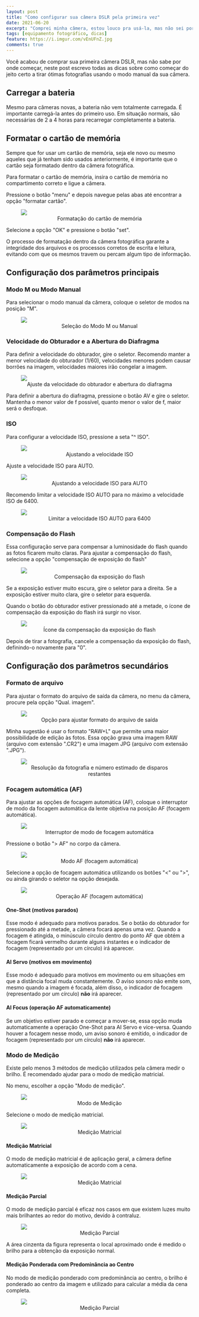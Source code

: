 ```yaml
---
layout: post
title: "Como configurar sua câmera DSLR pela primeira vez"
date: 2021-06-20
excerpt: "Comprei minha câmera, estou louco pra usá-la, mas não sei por onde começar"
tags: [equipamento fotográfico, dicas]
feature: https://i.imgur.com/vEnUFnZ.jpg
comments: true
---
```

Você acabou de comprar sua primeira câmera DSLR, mas não sabe por onde começar, neste post escrevo todas as dicas sobre como começar do jeito certo a tirar ótimas fotografias usando o modo manual da sua câmera.

## Carregar a bateria
Mesmo para câmeras novas, a bateria não vem totalmente carregada. É importante carregá-la antes do primeiro uso. Em situação normais, são necessárias de 2 a 4 horas para recarregar completamente a bateria.

## Formatar o cartão de memória
Sempre que for usar um cartão de memória, seja ele novo ou mesmo aqueles que já tenham sido usados anteriormente, é importante que o cartão seja formatado dentro da câmera fotográfica.

Para formatar o cartão de memória, insira o cartão de memória no compartimento correto e ligue a câmera.

Pressione o botão "menu" e depois navegue pelas abas até encontrar a opção "formatar cartão".

<figure>
	<img src="https://i.imgur.com/7qpHdgJ.png">
	<figcaption><center>Formatação do cartão de memória</center></figcaption>
</figure>

Selecione a opção "OK" e pressione o botão "set".

O processo de formatação dentro da câmera fotográfica garante a integridade dos arquivos e os processos corretos de escrita e leitura, evitando com que os mesmos travem ou percam algum tipo de informação.

## Configuração dos parâmetros principais
### Modo M ou Modo Manual
Para selecionar o modo manual da câmera, coloque o seletor de modos na posição "M".

<figure>
	<img src="https://i.imgur.com/7n91UdE.png">
	<figcaption><center>Seleção do Modo M ou Manual</center></figcaption>
</figure>

### Velocidade do Obturador e a Abertura do Diafragma
Para definir a velocidade do obturador, gire o seletor.
Recomendo manter a menor velocidade do obturador (1/60), velocidades menores podem causar borrões na imagem, velocidades maiores irão congelar a imagem.

<figure>
	<img src="https://i.imgur.com/BGE8PqX.png">
	<figcaption><center>Ajuste da velocidade do obturador e abertura do diafragma</center></figcaption>
</figure>

Para definir a abertura do diafragma, pressione o botão AV e gire o seletor.
Mantenha o menor valor de f possível, quanto menor o valor de f, maior será o desfoque.

### ISO
Para configurar a velocidade ISO, pressione a seta "^ ISO".

<figure>
	<img src="https://i.imgur.com/5lcw8fS.png">
	<figcaption><center>Ajustando a velocidade ISO</center></figcaption>
</figure>

Ajuste a velocidade ISO para AUTO.

<figure>
	<img src="https://i.imgur.com/viEa8FX.png">
	<figcaption><center>Ajustando a velocidade ISO para AUTO</center></figcaption>
</figure>

Recomendo limitar a velocidade ISO AUTO para no máximo a velocidade ISO de 6400.

<figure>
	<img src="https://i.imgur.com/CR8wmyq.png">
	<figcaption><center>Limitar a velocidade ISO AUTO para 6400</center></figcaption>
</figure>

### Compensação do Flash
Essa configuração serve para compensar a luminosidade do flash quando as fotos ficarem muito claras.
Para ajustar a compensação do flash, selecione a opção "compensação de exposição do flash"

<figure>
	<img src="https://i.imgur.com/OXMFqc6.png">
	<figcaption><center>Compensação da exposição do flash</center></figcaption>
</figure>

Se a exposição estiver muito escura, gire o seletor para a direita. Se a exposição estiver muito clara, gire o seletor para esquerda.

Quando o botão do obturador estiver pressionado até a metade, o ícone de compensação da exposição do flash irá surgir no visor.

<figure>
	<img src="https://i.imgur.com/nVl0Uo0.png">
	<figcaption><center>Ícone da compensação da exposição do flash</center></figcaption>
</figure>

Depois de tirar a fotografia, cancele a compensação da exposição do flash, definindo-o novamente para "0".

## Configuração dos parâmetros secundários
### Formato de arquivo
Para ajustar o formato do arquivo de saída da câmera, no menu da câmera, procure pela opção "Qual. imagem".

<figure>
	<img src="https://i.imgur.com/pewSxqD.png">
	<figcaption><center>Opção para ajustar formato do arquivo de saída</center></figcaption>
</figure>

Minha sugestão é usar o formato "RAW+L" que permite uma maior possibilidade de edição às fotos. Essa opção grava uma imagem RAW (arquivo com extensão ".CR2") e uma imagem JPG (arquivo com extensão ".JPG").

<figure>
	<img src="https://i.imgur.com/BNx6bky.png">
	<figcaption><center>Resolução da fotografia e número estimado de disparos restantes</center></figcaption>
</figure>

### Focagem automática (AF)
Para ajustar as opções de focagem automática (AF), coloque o interruptor de modo da focagem automática da lente objetiva na posição AF (focagem automática).

<figure>
	<img src="https://i.imgur.com/MubeGuo.png">
	<figcaption><center>Interruptor de modo de focagem automática</center></figcaption>
</figure>

Pressione o botão "> AF" no corpo da câmera.

<figure>
	<img src="https://i.imgur.com/LS3Foa8.png">
	<figcaption><center>Modo AF (focagem automática)</center></figcaption>
</figure>

Selecione a opção de focagem automática utilizando os botões "<" ou ">", ou ainda girando o seletor na opção desejada.

<figure>
	<img src="https://i.imgur.com/1CPXWby.png">
	<figcaption><center>Operação AF (focagem automática)</center></figcaption>
</figure>

#### One-Shot (motivos parados)
Esse modo é adequado para motivos parados. Se o botão do obturador for pressionado até a metade, a câmera focará apenas uma vez. Quando a focagem é atingida, o minúsculo círculo dentro do ponto AF que obtém a focagem ficará vermelho durante alguns instantes e o indicador de focagem (representado por um círculo) irá aparecer.

#### AI Servo (motivos em movimento)
Esse modo é adequado para motivos em movimento ou em situações em que a distância focal muda constantemente. O aviso sonoro não emite som, mesmo quando a imagem é focada, além disso, o indicador de focagem (representado por um círculo) <b>não</b> irá aparecer.

#### AI Focus (operação AF automaticamente)
Se um objetivo estiver parado e começar a mover-se, essa opção muda automaticamente a operação One-Shot para AI Servo e vice-versa. Quando houver a focagem nesse modo, um aviso sonoro é emitido, o indicador de focagem (representado por um círculo) <b>não</b> irá aparecer.

### Modo de Medição
Existe pelo menos 3 métodos de medição utilizados pela câmera medir o brilho. É recomendado ajudar para o modo de medição matricial.

No menu, escolher a opção "Modo de medição".

<figure>
	<img src="https://i.imgur.com/viJlxui.png">
	<figcaption><center>Modo de Medição</center></figcaption>
</figure>

Selecione o modo de medição matricial.

<figure>
	<img src="https://i.imgur.com/sqI7eQA.png">
	<figcaption><center>Medição Matricial</center></figcaption>
</figure>

#### Medição Matricial
O modo de medição matricial é de aplicação geral, a câmera define automaticamente a exposição de acordo com a cena.

<figure>
	<img src="https://i.imgur.com/WxU4rEI.png">
	<figcaption><center>Medição Matricial</center></figcaption>
</figure>

#### Medição Parcial
O modo de medição parcial é eficaz nos casos em que existem luzes muito mais brilhantes ao redor do motivo, devido à contraluz.

<figure>
	<img src="https://i.imgur.com/h4Ix0t4.png">
	<figcaption><center>Medição Parcial</center></figcaption>
</figure>

A área cinzenta da figura representa o local aproximado onde é medido o brilho para a obtenção da exposição normal.

#### Medição Ponderada com Predominância ao Centro
No modo de medição ponderado com predominância ao centro, o brilho é ponderado ao centro da imagem e utilizado para calcular a média da cena completa.

<figure>
	<img src="https://i.imgur.com/MKWaZ8g.png">
	<figcaption><center>Medição Parcial</center></figcaption>
</figure>
